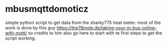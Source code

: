 # mbusmqttdomoticz
simple python script to get data from the sharky775 heat meter.
most of the work is done by this guy https://the78mole.de/taking-your-m-bus-online-with-mqtt/ so credits to him also go here to start with te first steps to get the script working.
